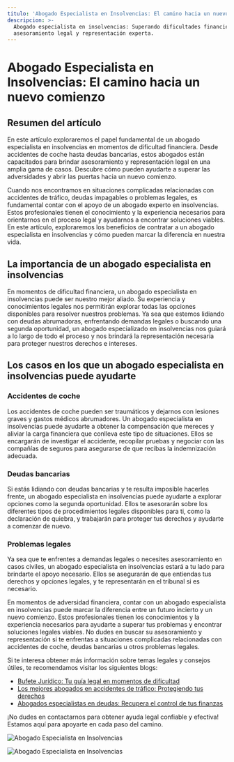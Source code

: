 ```yaml
---
titulo: 'Abogado Especialista en Insolvencias: El camino hacia un nuevo comienzo'
descripcion: >-
  Abogado especialista en insolvencias: Superando dificultades financieras con
  asesoramiento legal y representación experta.
---
```


# Abogado Especialista en Insolvencias: El camino hacia un nuevo comienzo

## Resumen del artículo

En este artículo exploraremos el papel fundamental de un abogado especialista en insolvencias en momentos de dificultad financiera. Desde accidentes de coche hasta deudas bancarias, estos abogados están capacitados para brindar asesoramiento y representación legal en una amplia gama de casos. Descubre cómo pueden ayudarte a superar las adversidades y abrir las puertas hacia un nuevo comienzo.



Cuando nos encontramos en situaciones complicadas relacionadas con accidentes de tráfico, deudas impagables o problemas legales, es fundamental contar con el apoyo de un abogado experto en insolvencias. Estos profesionales tienen el conocimiento y la experiencia necesarios para orientarnos en el proceso legal y ayudarnos a encontrar soluciones viables. En este artículo, exploraremos los beneficios de contratar a un abogado especialista en insolvencias y cómo pueden marcar la diferencia en nuestra vida.

## La importancia de un abogado especialista en insolvencias

En momentos de dificultad financiera, un abogado especialista en insolvencias puede ser nuestro mejor aliado. Su experiencia y conocimientos legales nos permitirán explorar todas las opciones disponibles para resolver nuestros problemas. Ya sea que estemos lidiando con deudas abrumadoras, enfrentando demandas legales o buscando una segunda oportunidad, un abogado especializado en insolvencias nos guiará a lo largo de todo el proceso y nos brindará la representación necesaria para proteger nuestros derechos e intereses.

## Los casos en los que un abogado especialista en insolvencias puede ayudarte

### Accidentes de coche

Los accidentes de coche pueden ser traumáticos y dejarnos con lesiones graves y gastos médicos abrumadores. Un abogado especialista en insolvencias puede ayudarte a obtener la compensación que mereces y aliviar la carga financiera que conlleva este tipo de situaciones. Ellos se encargarán de investigar el accidente, recopilar pruebas y negociar con las compañías de seguros para asegurarse de que recibas la indemnización adecuada.

### Deudas bancarias

Si estás lidiando con deudas bancarias y te resulta imposible hacerles frente, un abogado especialista en insolvencias puede ayudarte a explorar opciones como la segunda oportunidad. Ellos te asesorarán sobre los diferentes tipos de procedimientos legales disponibles para ti, como la declaración de quiebra, y trabajarán para proteger tus derechos y ayudarte a comenzar de nuevo.

### Problemas legales

Ya sea que te enfrentes a demandas legales o necesites asesoramiento en casos civiles, un abogado especialista en insolvencias estará a tu lado para brindarte el apoyo necesario. Ellos se asegurarán de que entiendas tus derechos y opciones legales, y te representarán en el tribunal si es necesario.









En momentos de adversidad financiera, contar con un abogado especialista en insolvencias puede marcar la diferencia entre un futuro incierto y un nuevo comienzo. Estos profesionales tienen los conocimientos y la experiencia necesarios para ayudarte a superar tus problemas y encontrar soluciones legales viables. No dudes en buscar su asesoramiento y representación si te enfrentas a situaciones complicadas relacionadas con accidentes de coche, deudas bancarias u otros problemas legales.




Si te interesa obtener más información sobre temas legales y consejos útiles, te recomendamos visitar los siguientes blogs:




- [Bufete Jurídico: Tu guía legal en momentos de dificultad](bufete-juridico)
- [Los mejores abogados en accidentes de tráfico: Protegiendo tus derechos](los-mejores-abogados-en-accidentes-de-trafico)
- [Abogados especialistas en deudas: Recupera el control de tus finanzas](abogados-especialistas-en-deudas)




¡No dudes en contactarnos para obtener ayuda legal confiable y efectiva! Estamos aquí para apoyarte en cada paso del camino.




![Abogado Especialista en Insolvencias](./img/abogado-especialista-en-insolvencias-1.webp)




![Abogado Especialista en Insolvencias](./img/abogado-especialista-en-insolvencias-2.webp)



